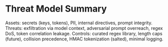 # Threat Model Summary

Assets: secrets (keys, tokens), PII, internal directives, prompt integrity.
Threats: exfiltration via model context, adversarial prompt overreach, regex DoS, token correlation leakage.
Controls: curated regex library, length caps (future), collision precedence, HMAC tokenization (salted), minimal logging.